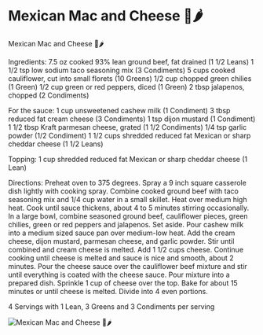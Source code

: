 # Mexican Mac and Cheese 🧀🌶

Mexican Mac and Cheese 🧀🌶

Ingredients:
7.5 oz cooked 93% lean ground beef, fat drained (1 1/2 Leans)
1 1/2 tsp low sodium taco seasoning mix (3 Condiments)
5 cups cooked cauliflower, cut into small florets (10 Greens)
1/2 cup chopped green chilies (1 Green)
1/2 cup green or red peppers, diced (1 Green)
2 tbsp jalapenos, chopped (2 Condiments)

For the sauce:
1 cup unsweetened cashew milk (1 Condiment)
3 tbsp reduced fat cream cheese (3 Condiments)
1 tsp dijon mustard (1 Condiment)
1 1/2 tbsp Kraft parmesan cheese, grated (1 1/2 Condiments)
1/4 tsp garlic powder (1/2 Condiment)
1 1/2 cups shredded reduced fat Mexican or sharp cheddar cheese (1 1/2 Leans)

Topping:
1 cup shredded reduced fat Mexican or sharp cheddar cheese (1 Lean)

Directions:
Preheat oven to 375 degrees. Spray a 9 inch square casserole dish lightly with cooking spray.
Combine cooked ground beef with taco seasoning mix and 1/4 cup water in a small skillet. Heat over medium high heat. Cook until sauce thickens, about 4 to 5 minutes stirring occasionally.
In a large bowl, combine seasoned ground beef, cauliflower pieces, green chilies, green or red peppers and jalapenos. Set aside.
Pour cashew milk into a medium sized sauce pan over medium-low heat. Add the cream cheese, dijon mustard, parmesan cheese, and garlic powder. Stir until combined and cream cheese is melted. Add 1 1/2 cups cheese. Continue cooking until cheese is melted and sauce is nice and smooth, about 2 minutes.
Pour the cheese sauce over the cauliflower beef mixture and stir until everything is coated with the cheese sauce. Pour mixture into a prepared dish. Sprinkle 1 cup of cheese over the top. Bake for about 15 minutes or until cheese is melted. Divide into 4 even portions.

4 Servings with 1 Lean, 3 Greens and 3 Condiments per serving

![Mexican Mac and Cheese 🧀🌶](./Mexican%20Mac%20and%20Cheese%20🧀🌶.png)


